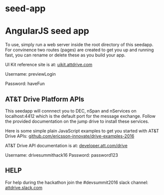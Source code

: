 # seed-app
# AngularJS seed app

To use, simply run a web server inside the root directory of this seedapp. 
For convinence two routes (pages) are created to get you up and running fast, you can rename or delete these as you build your app. 

UI Kit reference site is at: [uikit.attdrive.com](http://uikit.attdrive.com)

Username: previewLogin

Password: haveFun


## AT&T Drive Platform APIs

This seedapp will connnect you to DEC, nSpan and nServices on localhost:4412 which is the default port for the message exchange. Follow the provided documentation on the jump drive to install these services. 

Here is some simple plain JavaScript examples to get you started with AT&T Drive APIs: [github.com/ericsson-innovate/drive-examples-2016](https://github.com/ericsson-innovate/drive-examples-2016)

AT&T Drive API documentation is at: [developer.att.com/drive](https://developer.att.com/drive/in-vehicle-api-docs)

Username: drivesummithack16
Password: password123


## HELP 

For help during the hackathon join the #devsummit2016 slack channel: [attdrive.slack.com](https://attdrive.slack.com/messages/devsummit2016/) 

